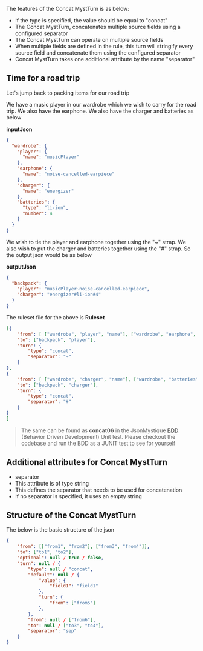 The features of the Concat MystTurn is as below:

* If the type is specified, the value should be equal to "concat"
* The Concat MystTurn, concatenates multiple source fields using a configured separator
* The Concat MystTurn can operate on multiple source fields
* When multiple fields are defined in the rule, this turn will stringify every source field and concatenate them using the configured separator
* Concat MystTurn takes one additional attribute by the name "separator"

## Time for a road trip 
Let's jump back to packing items for our road trip

We have a music player in our wardrobe which we wish to carry for the road trip. We also have the earphone. We also have the charger and batteries as below

**inputJson**
```json
{
  "wardrobe": {
    "player": {
      "name": "musicPlayer"
    },
    "earphone": {
      "name": "noise-cancelled-earpiece"
    },
    "charger": {
      "name": "energizer"
    },
    "batteries": {
      "type": "li-ion",
      "number": 4
    }
  }
}
```

We wish to tie the player and earphone together using the "~" strap. We also wish to put the charger and batteries together using the "#" strap. So the output json would be as below 

**outputJson**
```json
{
  "backpack": {
    "player": "musicPlayer~noise-cancelled-earpiece",
    "charger": "energizer#li-ion#4"
  }
}
```

The ruleset file for the above is
**Ruleset**
```json
[{
	"from": [ ["wardrobe", "player", "name"], ["wardrobe", "earphone", "name"] ],
	"to": ["backpack", "player"],
	"turn": {
		"type": "concat",
		"separator": "~"
	}
},
{
	"from": [ ["wardrobe", "charger", "name"], ["wardrobe", "batteries", "type"], ["wardrobe", "batteries", "number"] ],
	"to": ["backpack", "charger"],
	"turn": {
		"type": "concat",
		"separator": "#"
	}
}
]
```

> The same can be found as **concat06** in the JsonMystique [BDD](https://github.com/balajeetm/json-mystique/blob/master/json-mystique-libs/json-mystique/src/test/java/com/balajeetm/mystique/core/JsonMystiquePositiveBDD.java) (Behavior Driven Development) Unit test. Please checkout the codebase and run the BDD as a JUNIT test to see for yourself

## Additional attributes for Concat MystTurn

* separator
 * This attribute is of type string
 * This defines the separator that needs to be used for concatenation
 * If no separator is specified, it uses an empty string

## Structure of the Concat MystTurn

The below is the basic structure of the json

```json
{
	"from": [["from1", "from2"], ["from3", "from4"]],
	"to": ["to1", "to2"],
	"optional": null / true / false,
	"turn": null / {
		"type": null / "concat",
		"default": null / {
			"value": {
				"field1": "field1"
			},
			"turn": {
				"from": ["from5"]
			},
		},
		"from": null / ["from6"],
		"to": null / ["to3", "to4"],
	    "separator": "sep"
	}
}
```